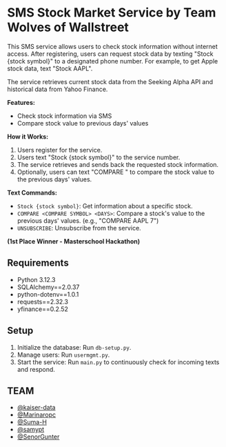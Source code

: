 # SMS Stock Market Service by Team Wolves of Wallstreet

This SMS service allows users to check stock information without internet access. After registering, users can request stock data by texting "Stock {stock symbol}" to a designated phone number. For example, to get Apple stock data, text "Stock AAPL".

The service retrieves current stock data from the Seeking Alpha API and historical data from Yahoo Finance.

**Features:**

* Check stock information via SMS
* Compare stock value to previous days' values

**How it Works:**

1. Users register for the service.
2. Users text "Stock {stock symbol}" to the service number.
3. The service retrieves and sends back the requested stock information.
4. Optionally, users can text "COMPARE <COMPARE SYMBOL> <DAYS>" to compare the stock value to the previous days' values.

**Text Commands:**

* `Stock {stock symbol}`: Get information about a specific stock.
* `COMPARE <COMPARE SYMBOL> <DAYS>`: Compare a stock's value to the previous days' values. (e.g., "COMPARE AAPL 7")
* `UNSUBSCRIBE`: Unsubscribe from the service.

**(1st Place Winner - Masterschool Hackathon)**

## Requirements

* Python 3.12.3
* SQLAlchemy==2.0.37
* python-dotenv==1.0.1
* requests==2.32.3
* yfinance==0.2.52

## Setup

1. Initialize the database: Run `db-setup.py`.
2. Manage users: Run `usermgmt.py`.
3. Start the service: Run `main.py` to continuously check for incoming texts and respond.

## TEAM

* [@kaiser-data](https://github.com/kaiser-data)
* [@Marinaropc](https://github.com/Marinaropc)
* [@Suma-H](https://github.com/Suma-H)
* [@samypt](https://github.com/samypt)
* [@SenorGunter](https://github.com/SenorGunter)

